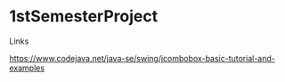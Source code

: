 # 1stSemesterProject

Links

https://www.codejava.net/java-se/swing/jcombobox-basic-tutorial-and-examples

